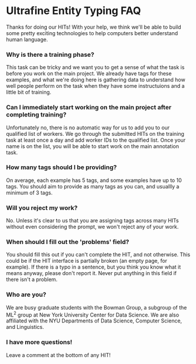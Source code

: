 # Ultrafine Entity Typing FAQ


Thanks for doing our HITs! With your help, we think we'll be able to build some pretty exciting technologies to help computers better understand human language.


### Why is there a training phase?
This task can be tricky and we want you to get a sense of what the task is before you work on the main project. We already have tags for these examples, and what we're doing here is gathering data to understand how well people perform on the task when they have some instructuions and a little bit of training. 

### Can I immediately start working on the main project after completing training?
Unfortunately no, there is no automatic way for us to add you to our qualified list of workers. We go through the submitted HITs on the training task at least once a day and add worker IDs to the qualified list. Once your name is on the list, you will be able to start work on the main annotation task.

### How many tags should I be providing?
On average, each example has 5 tags, and some examples have up to 10 tags. You should aim to provide  as many tags as you can, and usuallly a minimum of 3 tags.

### Will you reject my work?
No. Unless it's clear to us that you are assigning tags across many HITs without even considering the prompt, we won't reject any of your work.

### When should I fill out the 'problems' field?
You should fill this out if you can't complete the HIT, and not otherwise. This could be if the HIT interface is partially broken (an empty page, for example). If there is a typo in a sentence, but you think you know what it means anyway, please don't report it. Never put anything in this field if there isn't a problem.

### Who are you?
We are busy graduate students with the Bowman Group, a subgroup of the ML<sup>2</sup> group at New York University Center for Data Science. We are also affiliated with the NYU Departments of Data Science, Computer Science, and Linguistics.

### I have more questions!
Leave a comment at the bottom of any HIT!
